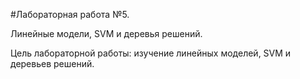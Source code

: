 #Лабораторная работа №5.

Линейные модели, SVM и деревья решений.
 
Цель лабораторной работы: изучение линейных моделей, SVM и деревьев решений.
